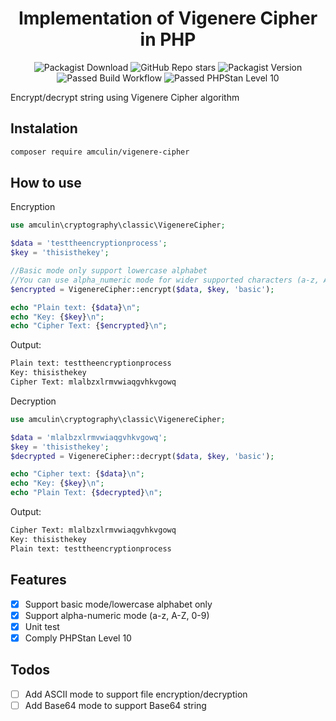 <h1 align="center"><b>Implementation of Vigenere Cipher in PHP</b></h1>
<p align="center">
  <img src="https://img.shields.io/packagist/dt/amculin/vigenere-cipher" alt="Packagist Download" />
  <img src="https://img.shields.io/github/stars/amculin/php-vigenere-cipher" alt="GitHub Repo stars" />
  <img src="https://img.shields.io/packagist/v/amculin/vigenere-cipher" alt="Packagist Version" />
  <img src="https://img.shields.io/github/actions/workflow/status/amculin/php-vigenere-cipher/build.yml" alt="Passed Build Workflow" />
  <img src="https://img.shields.io/badge/PHPStan-L_10-blue" alt="Passed PHPStan Level 10" />
</p>

Encrypt/decrypt string using Vigenere Cipher algorithm
## Instalation
```bash
composer require amculin/vigenere-cipher
```
## How to use
Encryption
```php
use amculin\cryptography\classic\VigenereCipher;

$data = 'testtheencryptionprocess';
$key = 'thisisthekey';

//Basic mode only support lowercase alphabet
//You can use alpha_numeric mode for wider supported characters (a-z, A-Z, 0-9)
$encrypted = VigenereCipher::encrypt($data, $key, 'basic');

echo "Plain text: {$data}\n";
echo "Key: {$key}\n";
echo "Cipher Text: {$encrypted}\n";
```
Output:
```bash
Plain text: testtheencryptionprocess
Key: thisisthekey
Cipher Text: mlalbzxlrmvwiaqgvhkvgowq
```

Decryption
```php
use amculin\cryptography\classic\VigenereCipher;

$data = 'mlalbzxlrmvwiaqgvhkvgowq';
$key = 'thisisthekey';
$decrypted = VigenereCipher::decrypt($data, $key, 'basic');

echo "Cipher text: {$data}\n";
echo "Key: {$key}\n";
echo "Plain Text: {$decrypted}\n";
```
Output:
```bash
Cipher Text: mlalbzxlrmvwiaqgvhkvgowq
Key: thisisthekey
Plain text: testtheencryptionprocess
```

## Features
- [x] Support basic mode/lowercase alphabet only
- [x] Support alpha-numeric mode (a-z, A-Z, 0-9)
- [x] Unit test
- [x] Comply PHPStan Level 10

## Todos
- [ ] Add ASCII mode to support file encryption/decryption
- [ ] Add Base64 mode to support Base64 string
